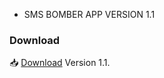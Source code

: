 * SMS BOMBER APP VERSION 1.1
### Download
📥 <a href="https://github.com/MR-DIPTO-404/SMS-BOMBER/blob/main/com.sms.bomber.apk?raw=true">Download</a> Version 1.1.

